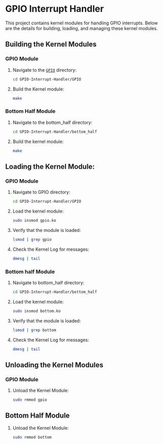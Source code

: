 # GPIO Interrupt Handler

This project contains kernel modules for handling GPIO interrupts. Below are the details for building, loading, and managing these kernel modules.


## Building the Kernel Modules

### GPIO Module

1. Navigate to the [`GPIO`](command:_github.copilot.openRelativePath?%5B%7B%22scheme%22%3A%22file%22%2C%22authority%22%3A%22%22%2C%22path%22%3A%22%2Fc%3A%2FUsers%2Fhawkr%2FOneDrive%2FDesktop%2FGPIO-Interrupt-Handler%2FGPIO%22%2C%22query%22%3A%22%22%2C%22fragment%22%3A%22%22%7D%5D "c:\Users\hawkr\OneDrive\Desktop\GPIO-Interrupt-Handler\GPIO") directory:
   ```sh
   cd GPIO-Interrupt-Handler/GPIO

2. Build the Kernel module:
    ```sh
    make

### Bottom Half Module
1. Navigate to the bottom_half directory:
    ```sh
    cd GPIO-Interrupt-Handler/bottom_half

2. Build the kernel module:
    ```sh
    make

## Loading the Kernel Module:
### GPIO Module

1. Navigate to GPIO directory:
    ```sh
    cd GPIO-Interrupt-Handler/GPIO

2. Load the kernel module:
    ```sh
    sudo insmod gpio.ko

3. Verify that the module is loaded:
    ```sh
    lsmod | grep gpio

4. Check the Kernel Log for messages:
    ```sh
    dmesg | tail

### Bottom half Module

1. Navigate to bottom_half directory:
    ```sh
    cd GPIO-Interrupt-Handler/bottom_half

2. Load the kernel module:
    ```sh
    sudo insmod bottom.ko

3. Verify that the module is loaded:
    ```sh
    lsmod | grep bottom

4. Check the Kernel Log for messages:
    ```sh
    dmesg | tail

## Unloading the Kernel Modules
### GPIO Module
1.  Unload the Kernel Module:
    ```sh
    sudo rmmod gpio

## Bottom Half Module
1. Unload the Kernel Module:
    ```sh
    sudo rmmod bottom